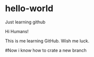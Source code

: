 # hello-world
Just learning github

Hi Humans!

This is me learning GitHub. Wish me luck. 

#Now i know how to crate a new branch 
